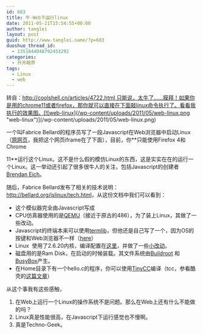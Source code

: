 ```yaml
---
id: 683
title: 牛-Web下运行linux
date: 2011-05-21T15:54:55+00:00
author: tanglei
layout: post
guid: http://www.tanglei.name/?p=683
duoshuo_thread_id:
  - 1351844048792453292
categories:
  - 开开眼界
tags:
  - Linux
  - web
---
```

转自：http://coolshell.cn/articles/4722.html 只能说，太牛了……膜拜！如果你是用的chrome11或者firefox，那你就可以直接在下面敲linux命令执行了。看看我执行的效果图。[![web-linux](/wp-content/uploads/2011/05/web-linux.png "web-linux")](/wp-content/uploads/2011/05/web-linux.png)

一个叫Fabrice Bellard的程序员写了一段Javascript在Web浏览器中启动Linux（<a onclick="pageTracker._trackPageview('/outgoing/bellard.org/jslinux/?referer=http%3A%2F%2Fcoolshell.cn%2F');" href="http://bellard.org/jslinux/" target="_blank">原网页</a>，我把这个网页iframe在了下面），目前，你**只能使用Firefox 4和Chrome
  
11**运行这个Linux。这不是什么假的模仿Linux的东西，这是实实在在的运行一个Linux。这一举动还引起了很多很牛人的关注，包括Javascript的创建者<a onclick="pageTracker._trackPageview('/outgoing/twitter.com/_/BrendanEich/status/70393502328045568?referer=http%3A%2F%2Fcoolshell.cn%2F');" href="http://twitter.com/#!/BrendanEich/status/70393502328045568" target="_blank">Brendan Eich</a>。

<P align=center></p> 

随后，Fabrice Bellard发布了相关的技术说明：<a onclick="pageTracker._trackPageview('/outgoing/bellard.org/jslinux/tech.html?referer=http%3A%2F%2Fcoolshell.cn%2F');" href="http://bellard.org/jslinux/tech.html" target="_blank">http://bellard.org/jslinux/tech.html</a>，从这份文档中我们可以看到：

  * 这个模似器完全由Javascript写成
  * CPU仿真器使用的是<a onclick="pageTracker._trackPageview('/outgoing/qemu.org/?referer=http%3A%2F%2Fcoolshell.cn%2F');" href="http://qemu.org/">QEMU</a>（接近于原古的486），为了装上Linux，其做了一些改动。
  * Javascript的终端本来可以使用<a onclick="pageTracker._trackPageview('/outgoing/www.masswerk.at/termlib/?referer=http%3A%2F%2Fcoolshell.cn%2F');" href="http://www.masswerk.at/termlib/">termlib</a>，但他还是自己写了一个，因为OS的按键和Web浏览器不一样（<a onclick="pageTracker._trackPageview('/outgoing/unixpapa.com/js/key.html?referer=http%3A%2F%2Fcoolshell.cn%2F');" href="http://unixpapa.com/js/key.html">here</a>）
  * Linux  使用了2.6.20内核，编译配置在<a onclick="pageTracker._trackPageview('/outgoing/bellard.org/jslinux/config_linux-2.6.20?referer=http%3A%2F%2Fcoolshell.cn%2F');" href="http://bellard.org/jslinux/config_linux-2.6.20" target="_blank">这里</a>，并做了一些<a onclick="pageTracker._trackPageview('/outgoing/bellard.org/jslinux/patch_linux-2.6.20?referer=http%3A%2F%2Fcoolshell.cn%2F');" href="http://bellard.org/jslinux/patch_linux-2.6.20" target="_blank">小改动</a>。
  * 磁盘用的是Ram Disk，在启动的时候装载。其文件系统由<a onclick="pageTracker._trackPageview('/outgoing/buildroot.uclibc.org/?referer=http%3A%2F%2Fcoolshell.cn%2F');" href="http://buildroot.uclibc.org/">Buildroot</a> 和<a onclick="pageTracker._trackPageview('/outgoing/www.busybox.net/?referer=http%3A%2F%2Fcoolshell.cn%2F');" href="http://www.busybox.net/">BusyBox</a>产生。
  * 在Home目录下有一个hello.c的程序，你可以使用<a onclick="pageTracker._trackPageview('/outgoing/bellard.org/tcc?referer=http%3A%2F%2Fcoolshell.cn%2F');" href="http://bellard.org/tcc">TinyCC</a>编译（tcc，参看酷壳的<a title="用TCC可以干些什么？" href="http://coolshell.cn/articles/786.html" target="_blank">这篇文章</a>）

从这个事我有这些感触，

  1. 在Web上运行一个Linux的操作系统不是问题。那么在Web上还有什么不能做的吗？
  2. Linux真是性能很高，在Javascript下运行感觉也不慢啊。
  3. 真是Techno-Geek。
